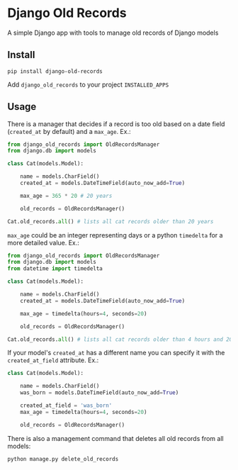 # Django Old Records

A simple Django app with tools to manage old records of Django models

## Install

`pip install django-old-records`

Add `django_old_records` to your project `INSTALLED_APPS`
## Usage

There is a manager that decides if a record is too old based on a date field (`created_at` by default) and a `max_age`. Ex.:

```python
from django_old_records import OldRecordsManager
from django.db import models

class Cat(models.Model):

    name = models.CharField()
    created_at = models.DateTimeField(auto_now_add=True)

    max_age = 365 * 20 # 20 years

    old_records = OldRecordsManager()
```

```python
Cat.old_records.all() # lists all cat records older than 20 years
```

`max_age` could be an integer representing days or a python `timedelta` for a more detailed value. Ex.:

```python
from django_old_records import OldRecordsManager
from django.db import models
from datetime import timedelta

class Cat(models.Model):

    name = models.CharField()
    created_at = models.DateTimeField(auto_now_add=True)

    max_age = timedelta(hours=4, seconds=20)

    old_records = OldRecordsManager()
```

```python
Cat.old_records.all() # lists all cat records older than 4 hours and 20 seconds
```

If your model's `created_at` has a different name you can specify it with the `created_at_field` attribute. Ex.:

```python
class Cat(models.Model):

    name = models.CharField()
    was_born = models.DateTimeField(auto_now_add=True)

    created_at_field = 'was_born'
    max_age = timedelta(hours=4, seconds=20)

    old_records = OldRecordsManager()
```
There is also a management command that deletes all old records from all models:

`python manage.py delete_old_records`
